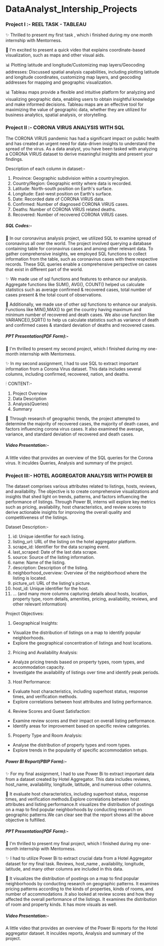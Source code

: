 # DataAnalyst_Intership_Projects

### Project I :- REEL TASK - TABLEAU

✨ Thrilled to present my first task , which i finished during my one month internship with Mentorness.

🔶 I'm excited to present a quick video that explains coordinate-based visualization, such as maps and other visual aids. 

📊 Plotting latitude and longitude/Customizing map layers/Geocoding addresses: Discussed spatial analysis capabilities, including plotting latitude and longitude coordinates, customizing map layers, and geocoding 
    addresses for mapping and geographic visualization.
    
📊 Tableau maps provide a flexible and intuitive platform for analyzing and visualizing geographic data, enabling users to obtain insightful knowledge and make informed decisions. Tableau maps are an effective tool 
    for maximizing the value of geographic data, whether they are utilized for business analytics, spatial analysis, or storytelling.

### Project II :- CORONA VIRUS ANALYSIS WITH SQL

The CORONA VIRUS pandemic has had a significant impact on public health and has created an urgent
need for data-driven insights to understand the spread of the virus. As a data analyst, you have been
tasked with analyzing a CORONA VIRUS dataset to derive meaningful insights and present your findings.

Description of each column in dataset:-

1. Province: Geographic subdivision within a country/region.
2. Country/Region: Geographic entity where data is recorded.
3. Latitude: North-south position on Earth's surface.
4. Longitude: East-west position on Earth's surface.
5. Date: Recorded date of CORONA VIRUS data.
6. Confirmed: Number of diagnosed CORONA VIRUS cases.
7. Deaths: Number of CORONA VIRUS related deaths.
8. Recovered: Number of recovered CORONA VIRUS cases.

##### SQL Codes:-

📣 In our coronavirus analysis project, we utilized SQL to examine spread of coronavirus all over the world. The project involved querying a database containing table for coronavirus cases and among other relevant data. To gather comprehensive insights, we employed SQL  functions to collect information from the table, such as coronavirus cases with there respective records. These SQL queries enable a comprehensive perspective on cases that exist in different part of the world.

✨ We made use of sql functions and features to enhance our analysis. Aggregate functions like SUM(), AVG(), COUNT() helped us calculate statistics such as average confirmed & recovered cases, total number of cases present & the total count of observations.

🔔 Additionally, we made use of other sql functions to enhance our analysis. Functions like MIN(),MAX() to get the country having maximum and minimum number of recovered and death cases. We also use function like VARIANCE(),SQRT() to help us calculate statistics such as variance of death and confirmed cases & standard deviation of deaths and recovered  cases.

##### PPT Presentation(PDF Form):-

📣 I'm thrilled to present my second project, which I finished during my one-month internship with Mentorness. 

✨ In my second assignment, I had to use SQL to extract important information from a Corona Virus dataset. This data includes several columns, including confirmed, recovered, nation, and deaths.

🕯 CONTENT:-
 1. Project Overview
 2. Data Description
 3. Analysis(Queries)
 4. Summary

🔔 Through research of geographic trends, the project attempted to determine the majority of recovered cases, the majority of death cases, and factors influencing corona virus cases. It also examined the average, variance, and standard deviation of recovered and death cases.

##### Video Presentation:-

A little video that provides an overview of the SQL queries for the Corona virus. It inculdes Queries, Analysis and summary of the project.

### Project III:- HOTEL AGGREGATOR ANALYSIS WITH POWER BI

The dataset comprises various attributes related to listings, hosts, reviews, and availability. The objective is to create
comprehensive visualizations and insights that shed light on trends, patterns, and factors influencing the performance of listings. 
Through Power BI, interns will explore key metrics such as pricing, availability, host characteristics, and review scores to derive 
actionable insights for improving the overall quality and competitiveness of the listings.

Dataset Description:-

1. id: Unique identifier for each listing.
2. listing_url: URL of the listing on the hotel aggregator platform.
3. scrape_id: Identifier for the data scraping event.
4. last_scraped: Date of the last data scrape.
5. source: Source of the listing information.
6. name: Name of the listing.
7. description: Description of the listing.
8. neighborhood_overview: Overview of the neighborhood where the listing is located.
9. picture_url: URL of the listing's picture.
10. host_id: Unique identifier for the host.
11. ... (and many more columns capturing details about hosts, location, property type, room details,
amenities, pricing, availability, reviews, and other relevant information)

Project Objectives:

1. Geographical Insights:
- Visualize the distribution of listings on a map to identify popular neighborhoods.
- Explore the geographical concentration of listings and host locations.
  
2. Pricing and Availability Analysis:
- Analyze pricing trends based on property types, room types, and accommodation capacity.
- Investigate the availability of listings over time and identify peak periods.
  
3. Host Performance:
- Evaluate host characteristics, including superhost status, response times, and verification methods.
- Explore correlations between host attributes and listing performance.
  
4. Review Scores and Guest Satisfaction:
- Examine review scores and their impact on overall listing performance.
- Identify areas for improvement based on specific review categories.
  
5. Property Type and Room Analysis:
- Analyse the distribution of property types and room types.
- Explore trends in the popularity of specific accommodation setups.

##### Power BI Report(PBIP Form):-

✨ For my final assignment, I had to use Power Bi to extract important data from a dataset created by Hotel Aggregator. This data includes reviews, host_name, availability, longitude, latitude, and numerous other columns.

🌟 It evaluate host characteristics, including superhost status, response times, and verification methods.Explore correlations between host attributes and listing performance.It visualizes the distribution of postings on a map to find popular neighborhoods by conducting research on geographic patterns.We can clear see that the report shows all the above objective is fulfilled.

##### PPT Presentation(PDF Form):-

📣 I'm thrilled to present my final project, which I finished during my one-month internship with Mentorness. 

✨ I had to utilize Power Bi to extract crucial data from a Hotel Aggregator dataset for my final task. Reviews, host_name , availability, longitude, latitude, and many other columns are included in this data.

🌟 It visualizes the distribution of postings on a map to find popular neighborhoods by conducting research on geographic patterns. It examines pricing patterns according to the kinds of properties, kinds of 
    rooms, and number of accommodations .It also looked at review scores and how they affected the overall performance of the listings. It examines the distribution of room and property kinds. It has more 
   visuals as well.
 
##### Video Presentation:-

A little video that provides an overview of the Power Bi reports for the Hotel aggregator dataset. It inculdes reports, Analysis and summary of the project.



